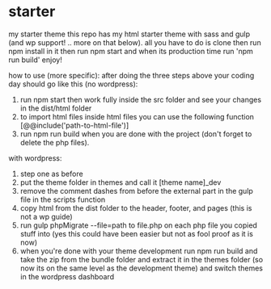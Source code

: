 # starter
my starter theme
this repo has my html starter theme with sass and gulp (and wp support! .. more on that below).
all you have to do is clone then run npm install in it then run npm start and when its production time run 'npm run build'
enjoy!

how to use (more specific):
after doing the three steps above your coding day should go like this (no wordpress):
1) run npm start then work fully inside the src folder and see your changes in the dist/html folder
2) to import html files inside html files you can use the following function [@@include('path-to-html-file')]
3) run npm run build when you are done with the project (don't forget to delete the php files).

with wordpress:
1) step one as before
2) put the theme folder in themes and call it [theme name]_dev
3) remove the comment dashes from before the external part in the gulp file in the scripts function
3) copy html from the dist folder to the header, footer, and pages (this is not a wp guide)
4) run gulp phpMigrate --file=path to file.php on each php file you copied stuff into (yes this could have been easier but not as fool proof as it is now)
5) when you're done with your theme development run npm run build and take the zip from the bundle folder and extract it in the themes folder (so now its on the same level as the development theme) and switch themes in the wordpress dashboard